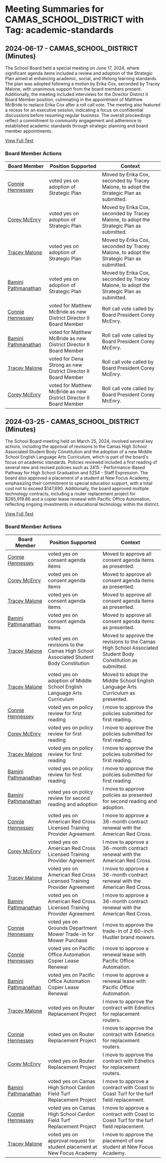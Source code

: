 # Meeting Summaries for CAMAS_SCHOOL_DISTRICT with Tag: academic-standards

## 2024-06-17 - CAMAS_SCHOOL_DISTRICT (Minutes)

The School Board held a special meeting on June 17, 2024, where significant agenda items included a review and adoption of the Strategic Plan aimed at enhancing academic, social, and lifelong learning standards. The plan was adopted following a motion by Erika Cox, seconded by Tracey Malone, with unanimous support from the board members present. Additionally, the meeting included interviews for the Director District II Board Member position, culminating in the appointment of Matthew McBride to replace Erika Cox after a roll call vote. The meeting also featured a recess for an executive session, indicating a focus on confidential discussions before resuming regular business. The overall proceedings reflect a commitment to community engagement and adherence to established academic standards through strategic planning and board member appointments.

[View Full Text](https://raw.githubusercontent.com/VoronoiPerspectives/WashingtonStateSchoolBoardExplorer/refs/heads/main/data/countries/usa/states/wa/counties/clark/school_boards/camas_school_district/2024/2024-06-17-minutes.txt)

### Board Member Actions

| Board Member | Position Supported | Context |
|--------------|--------------------|---------|
| [Connie Hennessey](board_member_30.md) | voted yes on adoption of Strategic Plan | Moved by Erika Cox, seconded by Tracey Malone, to adopt the Strategic Plan as submitted. |
| [Corey McEnry](board_member_28.md) | voted yes on adoption of Strategic Plan | Moved by Erika Cox, seconded by Tracey Malone, to adopt the Strategic Plan as submitted. |
| [Tracey Malone](board_member_32.md) | voted yes on adoption of Strategic Plan | Moved by Erika Cox, seconded by Tracey Malone, to adopt the Strategic Plan as submitted. |
| [Bamini Pathmanathan](board_member_31.md) | voted yes on adoption of Strategic Plan | Moved by Erika Cox, seconded by Tracey Malone, to adopt the Strategic Plan as submitted. |
| [Connie Hennessey](board_member_30.md) | voted for Matthew McBride as new District Director II Board Member | Roll call vote called by Board President Corey McEnry. |
| [Bamini Pathmanathan](board_member_31.md) | voted for Matthew McBride as new District Director II Board Member | Roll call vote called by Board President Corey McEnry. |
| [Tracey Malone](board_member_32.md) | voted for Dena Strong as new District Director II Board Member | Roll call vote called by Board President Corey McEnry. |
| [Corey McEnry](board_member_28.md) | voted for Matthew McBride as new District Director II Board Member | Roll call vote called by Board President Corey McEnry. |

## 2024-03-25 - CAMAS_SCHOOL_DISTRICT (Minutes)

The School Board meeting held on March 25, 2024, involved several key actions, including the approval of revisions to the Camas High School Associated Student Body Constitution and the adoption of a new Middle School English Language Arts Curriculum, which is part of the board's focus on academic standards. Policies reviewed included a first reading of several new and revised policies such as 2415 - Performance-Based Pathway for High School Graduation and 5254 - Staff Expression. The board also approved a placement of a student at New Focus Academy, emphasizing their commitment to special education support, with a total cost not to exceed $147,690. Additionally, the board approved multiple technology contracts, including a router replacement project for $285,919.86 and a copier lease renewal with Pacific Office Automation, reflecting ongoing investments in educational technology within the district.

[View Full Text](https://raw.githubusercontent.com/VoronoiPerspectives/WashingtonStateSchoolBoardExplorer/refs/heads/main/data/countries/usa/states/wa/counties/clark/school_boards/camas_school_district/2024/2024-03-25-minutes.txt)

### Board Member Actions

| Board Member | Position Supported | Context |
|--------------|--------------------|---------|
| [Connie Hennessey](board_member_30.md) | voted yes on consent agenda items | Moved to approve all consent agenda items as presented. |
| [Corey McEnry](board_member_28.md) | voted yes on consent agenda items | Moved to approve all consent agenda items as presented. |
| [Tracey Malone](board_member_32.md) | voted yes on consent agenda items | Moved to approve all consent agenda items as presented. |
| [Bamini Pathmanathan](board_member_31.md) | voted yes on consent agenda items | Moved to approve all consent agenda items as presented. |
| [Tracey Malone](board_member_32.md) | voted yes on revisions to the Camas High School Associated Student Body Constitution | Moved to approve the revisions to the Camas High School Associated Student Body Constitution as submitted. |
| [Tracey Malone](board_member_32.md) | voted yes on adoption of Middle School English Language Arts Curriculum | Moved to adopt the Middle School English Language Arts Curriculum as presented. |
| [Connie Hennessey](board_member_30.md) | voted yes on policy review for first reading | I move to approve the policies submitted for first reading. |
| [Corey McEnry](board_member_28.md) | voted yes on policy review for first reading | I move to approve the policies submitted for first reading. |
| [Tracey Malone](board_member_32.md) | voted yes on policy review for first reading | I move to approve the policies submitted for first reading. |
| [Bamini Pathmanathan](board_member_31.md) | voted yes on policy review for first reading | I move to approve the policies submitted for first reading. |
| [Bamini Pathmanathan](board_member_31.md) | voted yes on policy review for second reading and adoption | I move to approve policies as presented for second reading and adoption. |
| [Connie Hennessey](board_member_30.md) | voted yes on American Red Cross Licensed Training Provider Agreement | I move to approve a 36-month contract renewal with the American Red Cross. |
| [Corey McEnry](board_member_28.md) | voted yes on American Red Cross Licensed Training Provider Agreement | I move to approve a 36-month contract renewal with the American Red Cross. |
| [Tracey Malone](board_member_32.md) | voted yes on American Red Cross Licensed Training Provider Agreement | I move to approve a 36-month contract renewal with the American Red Cross. |
| [Bamini Pathmanathan](board_member_31.md) | voted yes on American Red Cross Licensed Training Provider Agreement | I move to approve a 36-month contract renewal with the American Red Cross. |
| [Connie Hennessey](board_member_30.md) | voted yes on Grounds Department Mower Trade-in for Mower Purchase | I move to approve the trade-in of 2 60-inch Hustler brand mowers. |
| [Connie Hennessey](board_member_30.md) | voted yes on Pacific Office Automation Copier Lease Renewal | I move to approve a renewal lease with Pacific Office Automation. |
| [Bamini Pathmanathan](board_member_31.md) | voted yes on Pacific Office Automation Copier Lease Renewal | I move to approve a renewal lease with Pacific Office Automation. |
| [Tracey Malone](board_member_32.md) | voted yes on Router Replacement Project | I move to approve the contract with Ednetics for replacement routers. |
| [Connie Hennessey](board_member_30.md) | voted yes on Router Replacement Project | I move to approve the contract with Ednetics for replacement routers. |
| [Corey McEnry](board_member_28.md) | voted yes on Router Replacement Project | I move to approve the contract with Ednetics for replacement routers. |
| [Bamini Pathmanathan](board_member_31.md) | voted yes on Camas High School Cardon Field Turf Replacement Project | I move to approve a contract with Coast to Coast Turf for the turf field replacement. |
| [Connie Hennessey](board_member_30.md) | voted yes on Camas High School Cardon Field Turf Replacement Project | I move to approve a contract with Coast to Coast Turf for the turf field replacement. |
| [Tracey Malone](board_member_32.md) | voted yes on approval request for student placement at New Focus Academy | I move to approve the placement of one student at New Focus Academy. |


